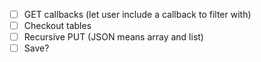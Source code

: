 - [ ] GET callbacks (let user include a callback to filter with)
- [ ] Checkout tables
- [ ] Recursive PUT (JSON means array and list)
- [ ] Save?